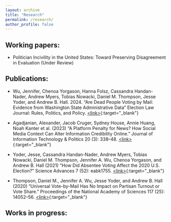 ```yaml
---
layout: archive
title: "Research"
permalink: /research/
author_profile: false
---
```


## Working papers:
* Politician Incivility in the United States: Toward Preserving Disagreement in Evaluation (Under Review)

## Publications: 
* Wu, Jennifer, Chenoa Yorgason, Hanna Folsz, Cassandra Handan-Nader, Andrew Myers, Tobias Nowacki, Daniel M. Thompson, Jesse Yoder, and Andrew B. Hall. 2024. “Are Dead People Voting by Mail: Evidence from Washington State Administrative Data” Election Law Journal: Rules, Politics, and Policy. [\<link\>](https://www.liebertpub.com/doi/10.1089/elj.2023.0047){:target="_blank"}

* Agadjanian, Alexander, Jacob Cruger, Sydney House, Annie Huang, Noah Kanter et al. (2023) “A Platform Penalty for News? How Social Media Context Can Alter Information Credibility Online.” Journal of Information Technology & Politics 20 (3): 338–48. [\<link\>](https://doi.org/10.1080/19331681.2022.2105465){:target="_blank"}

* Yoder, Jesse, Cassandra Handan-Nader, Andrew Myers, Tobias Nowacki, Daniel M. Thompson, Jennifer A. Wu, Chenoa Yorgason, and Andrew B. Hall (2021) “How Did Absentee Voting Affect the 2020 U.S. Election?” Science Advances 7 (52): eabk1755. [\<link\>](https://www.science.org/doi/10.1126/sciadv.abk1755){:target="_blank"}

* Thompson, Daniel M., Jennifer A. Wu, Jesse Yoder, and Andrew B. Hall (2020) “Universal Vote-by-Mail Has No Impact on Partisan Turnout or Vote Share.” Proceedings of the National Academy of Sciences 117 (25): 14052–56. 
[\<link\>](https://doi.org/10.1073/pnas.2007249117){:target="_blank"}

## Works in progress:
